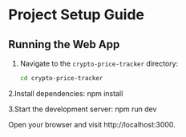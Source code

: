 # Project Setup Guide

## Running the Web App

1. Navigate to the `crypto-price-tracker` directory:
   ```bash
   cd crypto-price-tracker
   
2.Install dependencies:
   npm install

3.Start the development server:
   npm run dev

Open your browser and visit http://localhost:3000.

